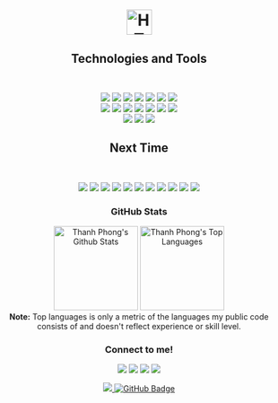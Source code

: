 <h1 align="center"><span><img src="https://img.shields.io/badge/Hi%20there%20,I'm%20Thanh%20Phong-282C34?logo=Plausible%20Analytics&logoColor=5850EC" alt="HTML5 logo" title="HTML5" height="45" /></span>
</h1>

<h2 align="center">Technologies and Tools</h2>
<br>
<p align="center">
<img src="https://img.shields.io/badge/HTML5-282C34?style=for-the-badge&logo=html5&logoColor=E34F26" />
<img src="https://img.shields.io/badge/CSS3-282C34?style=for-the-badge&logo=css3&logoColor=1572B6" />
<img src="https://img.shields.io/badge/SASS-282C34?style=for-the-badge&logo=sass&logoColor=CC6699" />
<img src="https://img.shields.io/badge/Bootstrap-282C34?style=for-the-badge&logo=Bootstrap&logoColor=7952B3" />
<img src="https://img.shields.io/badge/materialize%20css-282C34?style=for-the-badge&logo=Matomo&logoColor=EF2D5E" />
<img src="https://img.shields.io/badge/Bulma-282C34?style=for-the-badge&logo=Bulma&logoColor=00D1B2" />
<img src="https://img.shields.io/badge/Tailwind%20CSS-282C34?style=for-the-badge&logo=Tailwind%20CSS&logoColor=06B6D4" />
<br>
<img src="https://img.shields.io/badge/JavaScript-282C34?style=for-the-badge&logo=JavaScript&logoColor=F7DF1E" />
<img src="https://img.shields.io/badge/gulp-282C34?style=for-the-badge&logo=gulp&logoColor=CF4647" />
<img src="https://img.shields.io/badge/pug-282C34?style=for-the-badge&logo=pug&logoColor=A86454" />
<img src="https://img.shields.io/badge/react-282C34?style=for-the-badge&logo=react&logoColor=61DAFB" />
<img src="https://img.shields.io/badge/material%20ui-282C34?style=for-the-badge&logo=mui&logoColor=007FFF"/>
<img src="https://img.shields.io/badge/Ant%20Design-282C34?style=for-the-badge&logo=Ant%20Design&logoColor=0170FE"/>
<img src="https://img.shields.io/badge/Chakra%20UI-282C34?style=for-the-badge&logo=Chakra%20UI&logoColor=319795"/>
<br>
<img src="https://img.shields.io/badge/Firebase-282C34?style=for-the-badge&logo=Firebase&logoColor=FFCA28"/>
<img src="https://img.shields.io/badge/vite-282C34?style=for-the-badge&logo=vite&logoColor=646CFF"/>
<img src="https://img.shields.io/badge/postman-282C34?style=for-the-badge&logo=postman&logoColor=FF6C37"/>
</p>

<!-- https://simpleicons.org/ -->


<h2 align="center">Next Time</h2>
<br>
<p align="center">
<img src="https://img.shields.io/badge/Next.js-282C34?style=for-the-badge&logo=Next.js&logoColor=ffffff" />
<img src="https://img.shields.io/badge/redux-282C34?style=for-the-badge&logo=redux&logoColor=764ABC" />
<img src="https://img.shields.io/badge/Redux%20Saga-282C34?style=for-the-badge&logo=Redux-Saga&logoColor=999999" />
<img src="https://img.shields.io/badge/MongoDB-282C34?style=for-the-badge&logo=MongoDB&logoColor=47A248" />
<img src="https://img.shields.io/badge/Express-282C34?style=for-the-badge&logo=Express&logoColor=ffffff" />
<img src="https://img.shields.io/badge/Node.js-282C34?style=for-the-badge&logo=Node.js&logoColor=339933" />
<img src="https://img.shields.io/badge/React%20Query-282C34?style=for-the-badge&logo=React%20Query&logoColor=FF4154" />
<img src="https://img.shields.io/badge/Vue.js-282C34?style=for-the-badge&logo=Vue.js&logoColor=4FC08D" />
<img src="https://img.shields.io/badge/Vuetify-282C34?style=for-the-badge&logo=Vuetify&logoColor=1867C0" />
<img src="https://img.shields.io/badge/Buefy-282C34?style=for-the-badge&logo=Buefy&logoColor=7957D5" />
<img src="https://img.shields.io/badge/Svelte-282C34?style=for-the-badge&logo=Svelte&logoColor=FF3E00" />

</p>


<h3 align="center"> GitHub Stats </h3>
<!-- https://github.com/anuraghazra/github-readme-stats -->
<p align="center">
  <a href="https://github.com/HiImPhong/github-readme-stats"><img alt="Thanh Phong's Github Stats" wight="400px" height="150px" src="https://github-readme-stats.vercel.app/api?username=FOG-ntp&count_private=true&show_icons=true&theme=tokyonight&hide_border=true" /></a>
  <a href="https://github.com/HiImPhong/github-readme-stats"><img alt="Thanh Phong's Top Languages" width="autoauto" height="150px" src="https://github-readme-stats.vercel.app/api/top-langs/?username=FOG-ntp&layout=compact&theme=tokyonight&hide_border=true" /></a>
<br/>
<b>Note:</b> Top languages is only a metric of the languages my public code consists of and doesn't reflect experience or skill level.
</p>

<h3 align="center"> Connect to me! </h3>
<!-- https://icons8.com -->
<p align="center">
<a href = ""><img src="https://img.icons8.com/fluent/48/000000/linkedin.png"/></a>
<a href = ""><img src="https://img.icons8.com/fluent/48/000000/twitter.png"/></a>
<a href = ""><img src="https://img.icons8.com/fluent/48/000000/instagram-new.png"/></a>
<a href = ""><img src="https://img.icons8.com/fluent/48/000000/facebook.png"/></a>
</p>

<p align="center">
<a href="https://github.com/Meghna-DAS/github-profile-views-counter">
    <img src="https://komarev.com/ghpvc/?username=HiImPhong">
</a>
<a href="https://github.com/HiImPhong?tab=followers"><img src="https://img.shields.io/github/followers/FOG-ntp?label=Followers&style=social" alt="GitHub Badge"></a>
</p>

